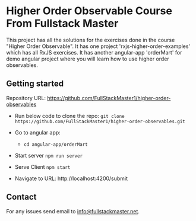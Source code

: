 # Higher Order Observable Course From Fullstack Master

This project has all the solutions for the exercises done in the course "Higher Order Observable". 
It has one project 'rxjs-higher-order-examples' which has all RxJS exercises.
It has another angular-app 'orderMart' for demo angular project where you will learn how to use higher order observables. 

## Getting started
Repository URL: https://github.com/FullStackMaster1/higher-order-observables 

- Run below code to clone the repo: 
`git clone https://github.com/FullStackMaster1/higher-order-observables.git`
- Go to angular app:
  - `cd angular-app/orderMart`

- Start server 
  `npm run server` 

- Serve Client
  `npm start`

- Navigate to URL: http://localhost:4200/submit 

## Contact
For any issues send email to info@fullstackmaster.net. 

 
